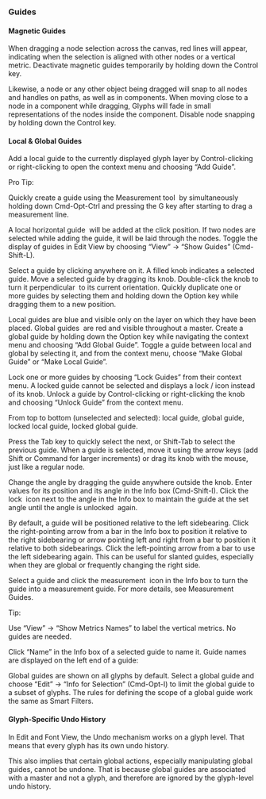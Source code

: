 ### Guides

#### Magnetic Guides

When dragging a node selection across the canvas, red lines will appear, indicating when the selection is aligned with other nodes or a vertical metric.
Deactivate magnetic guides temporarily by holding down the Control key.

Likewise, a node or any other object being dragged will snap to all nodes and handles on paths, as well as in components.
When moving close to a node in a component while dragging, Glyphs will fade in small representations of the nodes inside the component.
Disable node snapping by holding down the Control key.

#### Local & Global Guides

Add a local guide to the currently displayed glyph layer by Control-clicking or right-clicking to open the context menu and choosing “Add Guide”.

Pro Tip:

Quickly create a guide using the Measurement tool  by simultaneously holding down Cmd-Opt-Ctrl and pressing the G key after starting to drag a measurement line.

A local horizontal guide  will be added at the click position.
If two nodes are selected while adding the guide, it will be laid through the nodes.
Toggle the display of guides in Edit View by choosing “View” → “Show Guides” (Cmd-Shift-L).

Select a guide by clicking anywhere on it.
A filled knob indicates a selected guide.
Move a selected guide by dragging its knob.
Double-click the knob to turn it perpendicular  to its current orientation.
Quickly duplicate one or more guides by selecting them and holding down the Option key while dragging them to a new position.

Local guides are blue and visible only on the layer on which they have been placed.
Global guides  are red and visible throughout a master.
Create a global guide by holding down the Option key while navigating the context menu and choosing “Add Global Guide”.
Toggle a guide between local and global by selecting it, and from the context menu, choose “Make Global Guide” or “Make Local Guide”.

Lock one or more guides by choosing “Lock Guides” from their context menu.
A locked guide cannot be selected and displays a lock / icon instead of its knob.
Unlock a guide by Control-clicking or right-clicking the knob and choosing “Unlock Guide” from the context menu.

From top to bottom (unselected and selected): local guide, global guide, locked local guide, locked global guide.

Press the Tab key to quickly select the next, or Shift-Tab to select the previous guide.
When a guide is selected, move it using the arrow keys (add Shift or Command for larger increments) or drag its knob with the mouse, just like a regular node.

Change the angle by dragging the guide anywhere outside the knob.
Enter values for its position and its angle in the Info box (Cmd-Shift-I).
Click the lock  icon next to the angle in the Info box to maintain the guide at the set angle until the angle is unlocked  again.

By default, a guide will be positioned relative to the left sidebearing.
Click the right-pointing arrow from a bar in the Info box to position it relative to the right sidebearing or arrow pointing left and right from a bar to position it relative to both sidebearings.
Click the left-pointing arrow from a bar to use the left sidebearing again.
This can be useful for slanted guides, especially when they are global or frequently changing the right side.

Select a guide and click the measurement  icon in the Info box to turn the guide into a measurement guide.
For more details, see Measurement Guides.

Tip:

Use “View” → “Show Metrics Names” to label the vertical metrics.
No guides are needed.

Click “Name” in the Info box of a selected guide to name it.
Guide names are displayed on the left end of a guide:

Global guides are shown on all glyphs by default.
Select a global guide and choose “Edit” → “Info for Selection” (Cmd-Opt-I) to limit the global guide to a subset of glyphs.
The rules for defining the scope of a global guide work the same as Smart Filters.

#### Glyph-Specific Undo History

In Edit and Font View, the Undo mechanism works on a glyph level.
That means that every glyph has its own undo history.

This also implies that certain global actions, especially manipulating global guides, cannot be undone.
That is because global guides are associated with a master and not a glyph, and therefore are ignored by the glyph-level undo history.